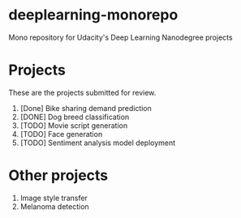# deeplearning-monorepo
Mono repository for Udacity's Deep Learning Nanodegree projects

# Projects
These are the projects submitted for review.
1. [Done] Bike sharing demand prediction
2. [DONE] Dog breed classification
3. [TODO] Movie script generation
4. [TODO] Face generation
5. [TODO] Sentiment analysis model deployment

# Other projects
1. Image style transfer
2. Melanoma detection
